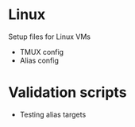 # Linux
Setup files for Linux VMs 

- TMUX config
- Alias config

# Validation scripts
- Testing alias targets
